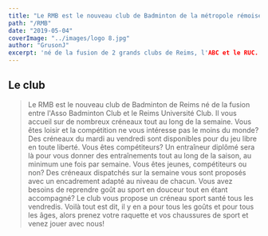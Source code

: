 ```yaml
---
title: "Le RMB est le nouveau club de Badminton de la métropole rémoise"
path: "/RMB"
date: "2019-05-04"
coverImage: "../images/logo 8.jpg"
author: "GrusonJ"
excerpt: 'né de la fusion de 2 grands clubs de Reims, l'ABC et le RUC. C'est un club pour tous les badistes, de 6 à 666 ans, que vous soyez néophyte ou compétiteur international!'
---
```


## Le club

> Le RMB est le nouveau club de Badminton de Reims né de la fusion entre l'Asso Badminton Club et le Reims Université Club. Il vous accueil sur de nombreux créneaux tout au long de la semaine. 
> Vous êtes loisir et la compétition ne vous intéresse pas le moins du monde? Des créneaux du mardi au vendredi sont disponibles pour du jeu libre en toute liberté.
> Vous êtes compétiteurs? Un entraîneur diplômé sera là pour vous donner des entraînements tout au long de la saison, au minimum une fois par semaine. 
> Vous êtes jeunes, compétiteurs ou non? Des créneaux dispatchés sur la semaine vous sont proposés avec un encadrement adapté au niveau de chacun.
> Vous avez besoins de reprendre goût au sport en douceur tout en étant accompagné? Le club vous propose un créneau sport santé tous les vendredis.
> Voilà tout est dit, il y en a pour tous les goûts et pour tous les âges, alors prenez votre raquette et vos chaussures de sport et venez jouer avec nous!
